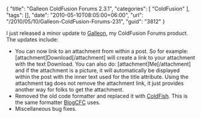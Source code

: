 {
	"title": "Galleon ColdFusion Forums 2.3.1",
	"categories": [
		"ColdFusion"
	],
	"tags": [],
	"date": "2010-05-10T08:05:00+06:00",
	"url": "/2010/05/10/Galleon-ColdFusion-Forums-231",
	"guid": "3812"
}

I just released a minor update to <a href="http://galleon.riaforge.org">Galleon</a>, my ColdFusion Forums product. The updates include:

<ul>
<li>You can now link to an attachment from within a post. So for example: [attachment]Download[/attachment] will create a link to your attachment with the text Download. You can also do: [attachment]Me[/attachment] and if the attachment is a picture, it will automatically be displayed within the post with the inner text used for the title attribute. Using the attachment tag does not remove the attachment link, it just provides another way for folks to get the attachment.</li>
<li>Removed the old code formatter and replaced it with <a href="http://coldfish.riaforge.org">ColdFish</a>. This is the same formatter <a href="http://www.blogcfc.com">BlogCFC</a> uses.</li>
<li> Miscellaneous bug fixes.</li>
</ul>
